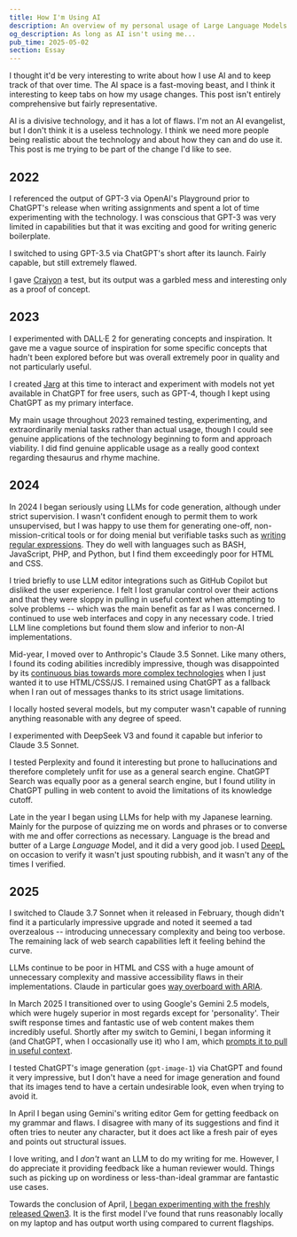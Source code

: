 ```yaml
---
title: How I'm Using AI
description: An overview of my personal usage of Large Language Models (LLMs) and other generative AI from 2022 onwards. Tracking my experiences with AI tools, specific models (ChatGPT, Claude, Gemini, etc), applying them practically, and realistic perspective on their strengths and limitations over time, from coding attempts to language learning assistance.
og_description: As long as AI isn't using me...
pub_time: 2025-05-02
section: Essay
---
```


I thought it'd be very interesting to write about how I use AI and to keep track of that over time. The AI space is a fast-moving beast, and I think it interesting to keep tabs on how my usage changes. This post isn't entirely comprehensive but fairly representative.

AI is a divisive technology, and it has a lot of flaws. I'm not an AI evangelist, but I don't think it is a useless technology. I think we need more people being realistic about the technology and about how they can and do use it. This post is me trying to be part of the change I'd like to see.

## 2022

I referenced the output of GPT-3 via OpenAI's Playground prior to ChatGPT's release when writing assignments and spent a lot of time experimenting with the technology. I was conscious that GPT-3 was very limited in capabilities but that it was exciting and good for writing generic boilerplate.

I switched to using GPT-3.5 via ChatGPT's short after its launch. Fairly capable, but still extremely flawed.

I gave [Craiyon](https://www.craiyon.com) a test, but its output was a garbled mess and interesting only as a proof of concept.

## 2023

I experimented with DALL·E 2 for generating concepts and inspiration. It gave me a vague source of inspiration for some specific concepts that hadn't been explored before but was overall extremely poor in quality and not particularly useful.

I created [Jarg](https://jarg.vale.rocks) at this time to interact and experiment with models not yet available in ChatGPT for free users, such as GPT-4, though I kept using ChatGPT as my primary interface.

My main usage throughout 2023 remained testing, experimenting, and extraordinarily menial tasks rather than actual usage, though I could see genuine applications of the technology beginning to form and approach viability. I did find genuine applicable usage as a really good context regarding thesaurus and rhyme machine.

## 2024

In 2024 I began seriously using LLMs for code generation, although under strict supervision. I wasn't confident enough to permit them to work unsupervised, but I was happy to use them for generating one-off, non-mission-critical tools or for doing menial but verifiable tasks such as [writing regular expressions](/micros/20250320-1225). They do well with languages such as BASH, JavaScript, PHP, and Python, but I find them exceedingly poor for HTML and CSS.

I tried briefly to use LLM editor integrations such as GitHub Copilot but disliked the user experience. I felt I lost granular control over their actions and that they were sloppy in pulling in useful context when attempting to solve problems -- which was the main benefit as far as I was concerned. I continued to use web interfaces and copy in any necessary code. I tried LLM line completions but found them slow and inferior to non-AI implementations.

Mid-year, I moved over to Anthropic's Claude 3.5 Sonnet. Like many others, I found its coding abilities incredibly impressive, though was disappointed by its [continuous bias towards more complex technologies](/posts/ai-is-stifling-tech-adoption#system-prompt-influence) when I just wanted it to use HTML/CSS/JS. I remained using ChatGPT as a fallback when I ran out of messages thanks to its strict usage limitations.

I locally hosted several models, but my computer wasn't capable of running anything reasonable with any degree of speed.

I experimented with DeepSeek V3 and found it capable but inferior to Claude 3.5 Sonnet.

I tested Perplexity and found it interesting but prone to hallucinations and therefore completely unfit for use as a general search engine. ChatGPT Search was equally poor as a general search engine, but I found utility in ChatGPT pulling in web content to avoid the limitations of its knowledge cutoff.

Late in the year I began using LLMs for help with my Japanese learning. Mainly for the purpose of quizzing me on words and phrases or to converse with me and offer corrections as necessary. Language is the bread and butter of a Large _Language_ Model, and it did a very good job. I used [DeepL](https://www.deepl.com) on occasion to verify it wasn't just spouting rubbish, and it wasn't any of the times I verified.

## 2025

I switched to Claude 3.7 Sonnet when it released in February, though didn't find it a particularly impressive upgrade and noted it seemed a tad overzealous -- introducing unnecessary complexity and being too verbose. The remaining lack of web search capabilities left it feeling behind the curve.

LLMs continue to be poor in HTML and CSS with a huge amount of unnecessary complexity and massive accessibility flaws in their implementations. Claude in particular goes [way overboard with ARIA](https://www.w3.org/WAI/ARIA/apg/practices/read-me-first/#noariaisbetterthanbadaria).

In March 2025 I transitioned over to using Google's Gemini 2.5 models, which were hugely superior in most regards except for 'personality'. Their swift response times and fantastic use of web content makes them incredibly useful. Shortly after my switch to Gemini, I began informing it (and ChatGPT, when I occasionally use it) who I am, which [prompts it to pull in useful context](/micros/20250424-0345).

I tested ChatGPT's image generation (`gpt-image-1`) via ChatGPT and found it very impressive, but I don't have a need for image generation and found that its images tend to have a certain undesirable look, even when trying to avoid it.

In April I began using Gemini's writing editor Gem for getting feedback on my grammar and flaws. I disagree with many of its suggestions and find it often tries to neuter any character, but it does act like a fresh pair of eyes and points out structural issues.

I love writing, and I _don't_ want an LLM to do my writing for me. However, I do appreciate it providing feedback like a human reviewer would. Things such as picking up on wordiness or less-than-ideal grammar are fantastic use cases.

Towards the conclusion of April, [I began experimenting with the freshly released Qwen3](/micros/20250429-0321). It is the first model I've found that runs reasonably locally on my laptop and has output worth using compared to current flagships.
